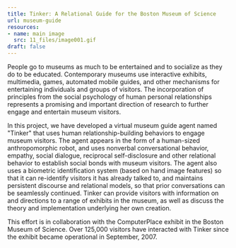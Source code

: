 ```yaml
---
title: Tinker: A Relational Guide for the Boston Museum of Science
url: museum-guide
resources:
- name: main image
  src: 11_files/image001.gif
draft: false
---
```


People go to museums as much to be entertained and to socialize as they do to be educated. Contemporary museums use interactive exhibits, multimedia, games, automated mobile guides, and other mechanisms for entertaining individuals and groups of visitors. The incorporation of principles from the social psychology of human personal relationships represents a promising and important direction of research to further engage and entertain museum visitors.

In this project, we have developed a virtual museum guide agent named "Tinker" that uses human relationship-building behaviors to engage museum visitors. The agent appears in the form of a human-sized anthropomorphic robot, and uses nonverbal conversational behavior, empathy, social dialogue, reciprocal self-disclosure and other relational behavior to establish social bonds with museum visitors. The agent also uses a biometric identification system (based on hand image features) so that it can re-identify visitors it has already talked to, and maintains persistent discourse and relational models, so that prior conversations can be seamlessly continued. Tinker can provide visitors with information on and directions to a range of exhibits in the museum, as well as discuss the theory and implementation underlying her own creation.

This effort is in collaboration with the ComputerPlace exhibit in the Boston Museum of Science.  Over 125,000 visitors have interacted with Tinker since the exhibit became operational in September, 2007.

